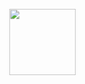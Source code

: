 <p align="center"> 
<a href="https://github.com/elpajas30001"><img src="http://readme-typing-svg.herokuapp.com?font=mono&size=17&duration=7000&color=[FF0000]&center=falso&vCenter=falso&lines=𝐐𝐔𝐄+𝐑𝐎𝐋𝐋𝐎+𝐃𝐄𝐉𝐀+𝐓𝐔+𝐄𝐒𝐓𝐑𝐄𝐋𝐋𝐀" height="120px"></a> 
</p>

